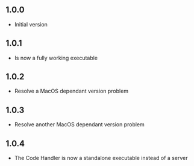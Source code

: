 ## 1.0.0

- Initial version

## 1.0.1
- Is now a fully working executable

## 1.0.2
- Resolve a MacOS dependant version problem

## 1.0.3
- Resolve another MacOS dependant version problem

## 1.0.4
- The Code Handler is now a standalone executable instead of a server